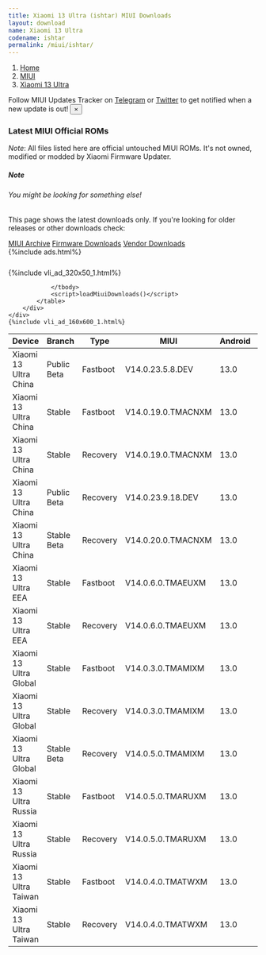 ```yaml
---
title: Xiaomi 13 Ultra (ishtar) MIUI Downloads
layout: download
name: Xiaomi 13 Ultra
codename: ishtar
permalink: /miui/ishtar/
---
```

<nav aria-label="breadcrumb">
    <ol class="breadcrumb">
        <li class="breadcrumb-item"><a href="/">Home</a></li>
        <li class="breadcrumb-item"><a href="/miui/">MIUI</a></li>
        <li class="breadcrumb-item active" aria-current="page"><a href="/miui/ishtar/">Xiaomi 13 Ultra</a></li>
    </ol>
</nav>
<div class="alert alert-primary alert-dismissible fade show" role="alert">
    Follow MIUI Updates Tracker on <a href="https://t.me/MIUIUpdatesTracker" class="alert-link">Telegram</a>
     or <a href="https://twitter.com/MiFwUpdater" class="alert-link">Twitter</a> to get notified when a new update is out!
    <button type="button" class="close" data-dismiss="alert" aria-label="Close">
        <span aria-hidden="true">&times;</span>
    </button>
</div>

### Latest MIUI Official ROMs
*Note*: All files listed here are official untouched MIUI ROMs. It's not owned, modified or modded by Xiaomi Firmware Updater.
<div class="card">
  <div class="card-body">
    <h5 class="card-title">Note</h5>
    <h6 class="card-subtitle mb-2 text-muted">You might be looking for something else!</h6>
    <p class="card-text">This page shows the latest downloads only.
     If you're looking for older releases or other downloads check:</p>
    <a href="/archive/miui/ishtar/" class="card-link">MIUI Archive</a>
    <a href="/firmware/ishtar/" class="card-link">Firmware Downloads</a>
    <a href="/vendor/ishtar/" class="card-link">Vendor Downloads</a>
  </div>
</div>
{%include ads.html%}
<div class="row justify-content-center">
    <div class="col-10">
        <div class="table-responsive-md" style="margin-top: 25px;">
            {%include vli_ad_320x50_1.html%}
            <table id="miui" class="display dt-responsive nowrap compact table table-striped table-hover table-sm">
                <thead class="thead-dark">
                    <tr>
                        <th data-ref="device">Device</th>
                        <th data-ref="branch">Branch</th>
                        <th data-ref="type">Type</th>
                        <th data-ref="miui">MIUI</th>
                        <th data-ref="android">Android</th>
                        <th data-ref="size">Size</th>
                        <th data-ref="size">Date</th>
                        <th data-ref="link">Link</th>
                    </tr>
                </thead>
                <tbody>
                <tr><td>Xiaomi 13 Ultra China</td><td>Public Beta</td><td>Fastboot</td><td>V14.0.23.5.8.DEV</td><td>13.0</td><td>8.6 GB</td><td>2023-05-09</td><td><a href="/miui/ishtar/public beta/V14.0.23.5.8.DEV/">Download</a></td></tr>
<tr><td>Xiaomi 13 Ultra China</td><td>Stable</td><td>Fastboot</td><td>V14.0.19.0.TMACNXM</td><td>13.0</td><td>8.6 GB</td><td>2023-09-12</td><td><a href="/miui/ishtar/stable/V14.0.19.0.TMACNXM/">Download</a></td></tr>
<tr><td>Xiaomi 13 Ultra China</td><td>Stable</td><td>Recovery</td><td>V14.0.19.0.TMACNXM</td><td>13.0</td><td>6.9 GB</td><td>2023-09-15</td><td><a href="/miui/ishtar/stable/V14.0.19.0.TMACNXM/">Download</a></td></tr>
<tr><td>Xiaomi 13 Ultra China</td><td>Public Beta</td><td>Recovery</td><td>V14.0.23.9.18.DEV</td><td>13.0</td><td>6.8 GB</td><td>2023-09-22</td><td><a href="/miui/ishtar/public beta/V14.0.23.9.18.DEV/">Download</a></td></tr>
<tr><td>Xiaomi 13 Ultra China</td><td>Stable Beta</td><td>Recovery</td><td>V14.0.20.0.TMACNXM</td><td>13.0</td><td>6.9 GB</td><td>2023-10-17</td><td><a href="/miui/ishtar/stable beta/V14.0.20.0.TMACNXM/">Download</a></td></tr>
<tr><td>Xiaomi 13 Ultra EEA</td><td>Stable</td><td>Fastboot</td><td>V14.0.6.0.TMAEUXM</td><td>13.0</td><td>7.8 GB</td><td>2023-10-12</td><td><a href="/miui/ishtar/stable/V14.0.6.0.TMAEUXM/">Download</a></td></tr>
<tr><td>Xiaomi 13 Ultra EEA</td><td>Stable</td><td>Recovery</td><td>V14.0.6.0.TMAEUXM</td><td>13.0</td><td>6.0 GB</td><td>2023-10-20</td><td><a href="/miui/ishtar/stable/V14.0.6.0.TMAEUXM/">Download</a></td></tr>
<tr><td>Xiaomi 13 Ultra Global</td><td>Stable</td><td>Fastboot</td><td>V14.0.3.0.TMAMIXM</td><td>13.0</td><td>8.2 GB</td><td>2023-08-08</td><td><a href="/miui/ishtar/stable/V14.0.3.0.TMAMIXM/">Download</a></td></tr>
<tr><td>Xiaomi 13 Ultra Global</td><td>Stable</td><td>Recovery</td><td>V14.0.3.0.TMAMIXM</td><td>13.0</td><td>6.0 GB</td><td>2023-08-16</td><td><a href="/miui/ishtar/stable/V14.0.3.0.TMAMIXM/">Download</a></td></tr>
<tr><td>Xiaomi 13 Ultra Global</td><td>Stable Beta</td><td>Recovery</td><td>V14.0.5.0.TMAMIXM</td><td>13.0</td><td>6.0 GB</td><td>2023-11-01</td><td><a href="/miui/ishtar/stable beta/V14.0.5.0.TMAMIXM/">Download</a></td></tr>
<tr><td>Xiaomi 13 Ultra Russia</td><td>Stable</td><td>Fastboot</td><td>V14.0.5.0.TMARUXM</td><td>13.0</td><td>7.6 GB</td><td>2023-10-11</td><td><a href="/miui/ishtar/stable/V14.0.5.0.TMARUXM/">Download</a></td></tr>
<tr><td>Xiaomi 13 Ultra Russia</td><td>Stable</td><td>Recovery</td><td>V14.0.5.0.TMARUXM</td><td>13.0</td><td>5.9 GB</td><td>2023-10-23</td><td><a href="/miui/ishtar/stable/V14.0.5.0.TMARUXM/">Download</a></td></tr>
<tr><td>Xiaomi 13 Ultra Taiwan</td><td>Stable</td><td>Fastboot</td><td>V14.0.4.0.TMATWXM</td><td>13.0</td><td>7.0 GB</td><td>2023-08-08</td><td><a href="/miui/ishtar/stable/V14.0.4.0.TMATWXM/">Download</a></td></tr>
<tr><td>Xiaomi 13 Ultra Taiwan</td><td>Stable</td><td>Recovery</td><td>V14.0.4.0.TMATWXM</td><td>13.0</td><td>5.9 GB</td><td>2023-08-17</td><td><a href="/miui/ishtar/stable/V14.0.4.0.TMATWXM/">Download</a></td></tr>

                </tbody>
                <script>loadMiuiDownloads()</script>
            </table>
        </div>
    </div>
    {%include vli_ad_160x600_1.html%}
</div>

